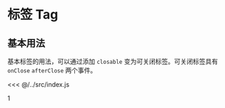 # 标签 Tag

## 基本用法

基本标签的用法，可以通过添加 `closable` 变为可关闭标签。可关闭标签具有 `onClose` `afterClose` 两个事件。

<<< @/../src/index.js

<Test>1</Test>
<script>
// import Basic from './basic'
import Test from '../.vuepress/test.md'
console.log('test', Test);
export default {
    components: {
        Test,
    },
    created(){
        console.log(this);
    }
}
</script>
